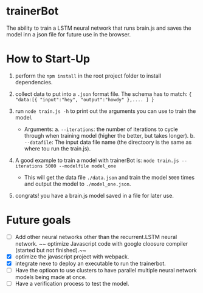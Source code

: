 # trainerBot
The ability to train a LSTM neural network that runs brain.js and saves the model inn a json file for future use in the browser.

# How to Start-Up

1. perform the `npm install` in the root project folder to install dependencies.
2. collect data to put into a `.json` format file. The schema has to match:
        `{
          "data:[{
              "input":"hey",
              "output":"howdy"
              },....
           ]
         }`
3. run `node train.js -h` to print out the arguments you can use to train the model.
    - Arguments:
        a. `--iterations`: the number of iterations to cycle through when training model (higher the better, but takes longer).
        b. `--datafile`: The input data file name (the directoory is the same as where tou run the train.js).
        
4. A good example to train a model with trainerBot is: `node train.js --iterations 5000 --modelfile model_one`
    - This will get the data file `./data.json` and train the model `5000` times and output the model to `./model_one.json`.

5. congrats! you have a brain.js model saved in a file for later use.


# Future goals

- [ ] Add other neural networks other than the recurrent.LSTM neural network.
~~ optimize Javascript code with google cloosure compiler (started but not finished).~~
- [x] optimize the javascript project with webpack.
- [x] integrate nexe to deploy an executable to run the trainerbot. 
- [ ] Have the optioon to use clusters to have parallel multiple neural network models being made at once.
- [ ] Have a verification process to test the model.
